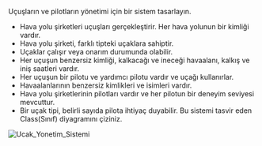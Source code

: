 Uçuşların ve pilotların yönetimi için bir sistem tasarlayın.

- Hava yolu şirketleri uçuşları gerçekleştirir. Her hava yolunun bir kimliği vardır.
- Hava yolu şirketi, farklı tipteki uçaklara sahiptir.
- Uçaklar çalışır veya onarım durumunda olabilir.
- Her uçuşun benzersiz kimliği, kalkacağı ve ineceği havaalanı, kalkış ve iniş saatleri vardır.
- Her uçuşun bir pilotu ve yardımcı pilotu vardır ve uçağı kullanırlar.
- Havaalanlarının benzersiz kimlikleri ve isimleri vardır.
- Hava yolu şirketlerinin pilotları vardır ve her pilotun bir deneyim seviyesi mevcuttur.
- Bir uçak tipi, belirli sayıda pilota ihtiyaç duyabilir.
Bu sistemi tasvir eden Class(Sınıf) diyagramını çiziniz.



![Ucak_Yonetim_Sistemi](https://github.com/KadirErbas/Patika_Projeleri/assets/93327468/be18c0e8-49c5-408c-a625-a4d2a80bbd47)
